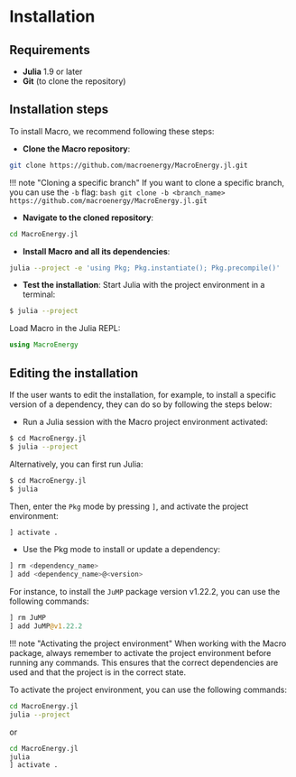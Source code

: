 # Installation

## Requirements

- **Julia** 1.9 or later
- **Git** (to clone the repository)

## Installation steps

To install Macro, we recommend following these steps:

- **Clone the Macro repository**:

```bash
git clone https://github.com/macroenergy/MacroEnergy.jl.git
```

!!! note "Cloning a specific branch"
    If you want to clone a specific branch, you can use the `-b` flag:
    ```bash
    git clone -b <branch_name> https://github.com/macroenergy/MacroEnergy.jl.git
    ```

- **Navigate to the cloned repository**:

```bash
cd MacroEnergy.jl
```

- **Install Macro and all its dependencies**:

```bash
julia --project -e 'using Pkg; Pkg.instantiate(); Pkg.precompile()'
```

- **Test the installation**:
Start Julia with the project environment in a terminal:

```bash
$ julia --project
```

Load Macro in the Julia REPL:

```julia
using MacroEnergy
```

## Editing the installation

If the user wants to edit the installation, for example, to install a specific version of a dependency, they can do so by following the steps below:

- Run a Julia session with the Macro project environment activated:

```bash
$ cd MacroEnergy.jl
$ julia --project
```

Alternatively, you can first run Julia:

```bash
$ cd MacroEnergy.jl
$ julia
```

Then, enter the `Pkg` mode by pressing `]`, and activate the project environment:

```julia
] activate .
```

- Use the Pkg mode to install or update a dependency:

```julia
] rm <dependency_name>
] add <dependency_name>@<version>
```

For instance, to install the `JuMP` package version v1.22.2, you can use the following commands:

```julia
] rm JuMP
] add JuMP@v1.22.2
```

!!! note "Activating the project environment"
    When working with the Macro package, always remember to activate the project environment before running any commands. This ensures that the correct dependencies are used and that the project is in the correct state.

To activate the project environment, you can use the following commands:

```bash
cd MacroEnergy.jl
julia --project
```

or

```bash
cd MacroEnergy.jl
julia
] activate .
```
